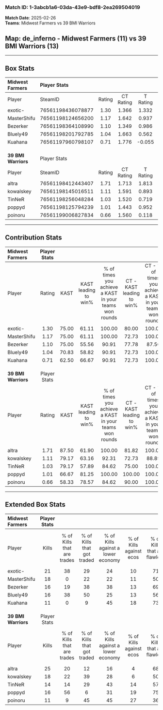 ### Match ID: 1-3abcb1a6-03da-43e9-bdf8-2ea269504019  
**Match Date**: 2025-02-26  
**Teams**: Midwest Farmers vs 39 BMI Warriors  

## **Map**: de_inferno - Midwest Farmers (11) vs 39 BMI Warriors (13)  
---  

## Box Stats  

| **Midwest Farmers** | Player Stats      |        |           |          |       |       |       |         |        |      |     |
| :- | :- | :-: | :-: | :-: | :-: | :-: | :-: | :-: | :-: | :-: | :-: |
| Player              | SteamID           | Rating | CT Rating | T Rating | KAST  |  ADR  | Kills | Assists | Deaths | K/D  | HS% |
| exotic-             | 76561198436078877 |  1.30  |   1.366   |  1.332   | 75.00 | 88.5  |  21   |    2    |   16   | 1.31 | 47  |
| MasterShifu         | 76561198124656200 |  1.17  |   1.642   |  0.937   | 75.00 | 77.5  |  18   |    5    |   16   | 1.13 | 38  |
| Bezerker            | 76561198364108990 |  1.10  |   1.349   |  0.986   | 75.00 | 73.4  |  16   |    3    |   15   | 1.07 | 43  |
| Bluely49            | 76561198201792785 |  1.04  |   1.663   |  0.562   | 70.83 | 77.3  |  16   |   10    |   18   | 0.89 | 25  |
| Kuahana             | 76561197960798107 |  0.71  |   1.776   |  -0.055  | 62.50 | 64.5  |  11   |    7    |   20   | 0.55 | 27  |
|                     |                   |        |           |          |       |       |       |         |        |      |     |
|                     |                   |        |           |          |       |       |       |         |        |      |     |
|                     |                   |        |           |          |       |       |       |         |        |      |     |
| **39 BMI Warriors** | Player Stats      |        |           |          |       |       |       |         |        |      |     |
| Player              | SteamID           | Rating | CT Rating | T Rating | KAST  |  ADR  | Kills | Assists | Deaths | K/D  | HS% |
| altra               | 76561198412443407 |  1.71  |   1.713   |  1.813   | 87.50 | 111.9 |  25   |    5    |   12   | 2.08 | 68  |
| kowalskey           | 76561198145016511 |  1.11  |   1.591   |  0.893   | 79.17 | 68.1  |  18   |    6    |   19   | 0.95 | 66  |
| TinNeR              | 76561198256048284 |  1.03  |   1.520   |  0.719   | 79.17 | 59.3  |  14   |    7    |   15   | 0.93 | 64  |
| poppyd              | 76561198125794239 |  1.01  |   1.443   |  0.952   | 66.67 | 69.6  |  16   |    5    |   16   | 1.00 | 68  |
| poinoru             | 76561199006827834 |  0.66  |   1.560   |  0.118   | 58.33 | 67.1  |  11   |    7    |   21   | 0.52 | 45  |
---  

## Contribution Stats  

| **Midwest Farmers** | Player Stats |       |                      |                                                        |                           |                                                             |                          |                                                            |
| :- | :-: | :-: | :-: | :-: | :-: | :-: | :-: | :-: |
| Player              |    Rating    | KAST  | KAST leading to win% | % of times you achieve a KAST in your teams won rounds | CT - KAST leading to win% | CT - % of times you achieve a KAST in your teams won rounds | T - KAST leading to win% | T - % of times you achieve a KAST in your teams won rounds |
| exotic-             |     1.30     | 75.00 |        61.11         |                         100.00                         |           80.00           |                           100.00                            |          37.50           |                           100.00                           |
| MasterShifu         |     1.17     | 75.00 |        61.11         |                         100.00                         |           72.73           |                           100.00                            |          42.86           |                           100.00                           |
| Bezerker            |     1.10     | 75.00 |        55.56         |                         90.91                          |           77.78           |                            87.50                            |          33.33           |                           100.00                           |
| Bluely49            |     1.04     | 70.83 |        58.82         |                         90.91                          |           72.73           |                           100.00                            |          33.33           |                           66.67                            |
| Kuahana             |     0.71     | 62.50 |        66.67         |                         90.91                          |           72.73           |                           100.00                            |          50.00           |                           66.67                            |
|                     |              |       |                      |                                                        |                           |                                                             |                          |                                                            |
|                     |              |       |                      |                                                        |                           |                                                             |                          |                                                            |
|                     |              |       |                      |                                                        |                           |                                                             |                          |                                                            |
| **39 BMI Warriors** | Player Stats |       |                      |                                                        |                           |                                                             |                          |                                                            |
| Player              |    Rating    | KAST  | KAST leading to win% | % of times you achieve a KAST in your teams won rounds | CT - KAST leading to win% | CT - % of times you achieve a KAST in your teams won rounds | T - KAST leading to win% | T - % of times you achieve a KAST in your teams won rounds |
| altra               |     1.71     | 87.50 |        61.90         |                         100.00                         |           81.82           |                           100.00                            |          40.00           |                           100.00                           |
| kowalskey           |     1.11     | 79.17 |        63.16         |                         92.31                          |           72.73           |                            88.89                            |          50.00           |                           100.00                           |
| TinNeR              |     1.03     | 79.17 |        57.89         |                         84.62                          |           75.00           |                           100.00                            |          28.57           |                           50.00                            |
| poppyd              |     1.01     | 66.67 |        81.25         |                         100.00                         |          100.00           |                           100.00                            |          57.14           |                           100.00                           |
| poinoru             |     0.66     | 58.33 |        78.57         |                         84.62                          |           90.00           |                           100.00                            |          50.00           |                           50.00                            |
---  

## Extended Box Stats  

| **Midwest Farmers** | Player Stats |                            |                            |                                    |                         |                              |                                 |        |                             |                                     |                          |                               |                            |
| :- | :-: | :-: | :-: | :-: | :-: | :-: | :-: | :-: | :-: | :-: | :-: | :-: | :-: |
| Player              |    Kills     | % of Kills that are trades | % of Kills that got traded | % of Kills against a lower economy | % of Kills against ecos | % of Kills that are flawless | % of Kills that are close duels | Deaths | % of Deaths that get traded | % of Deaths against a lower economy | % of Deaths against ecos | % of Deaths that are flawless | % of Deaths that are close |
| exotic-             |      21      |             38             |             29             |                 24                 |           10            |              71              |               10                |   16   |             13              |                 13                  |            0             |              56               |             0              |
| MasterShifu         |      18      |             0              |             22             |                 22                 |           11            |              50              |                6                |   16   |             31              |                  6                  |            6             |              31               |             0              |
| Bezerker            |      16      |             19             |             38             |                 38                 |           13            |              69              |                0                |   15   |             20              |                  7                  |            0             |              73               |             0              |
| Bluely49            |      16      |             38             |             50             |                 25                 |           13            |              56              |                0                |   18   |             17              |                 11                  |            6             |              72               |             0              |
| Kuahana             |      11      |             0              |             9              |                 45                 |           18            |              73              |                9                |   20   |             35              |                 10                  |            5             |              55               |             15             |
|                     |              |                            |                            |                                    |                         |                              |                                 |        |                             |                                     |                          |                               |                            |
|                     |              |                            |                            |                                    |                         |                              |                                 |        |                             |                                     |                          |                               |                            |
|                     |              |                            |                            |                                    |                         |                              |                                 |        |                             |                                     |                          |                               |                            |
| **39 BMI Warriors** | Player Stats |                            |                            |                                    |                         |                              |                                 |        |                             |                                     |                          |                               |                            |
| Player              |    Kills     | % of Kills that are trades | % of Kills that got traded | % of Kills against a lower economy | % of Kills against ecos | % of Kills that are flawless | % of Kills that are close duels | Deaths | % of Deaths that get traded | % of Deaths against a lower economy | % of Deaths against ecos | % of Deaths that are flawless | % of Deaths that are close |
| altra               |      25      |             20             |             12             |                 16                 |            4            |              68              |                0                |   12   |             17              |                 25                  |            8             |              58               |             17             |
| kowalskey           |      18      |             22             |             39             |                 28                 |            6            |              50              |               11                |   19   |             32              |                 26                  |            11            |              74               |             5              |
| TinNeR              |      14      |             14             |             29             |                 43                 |           14            |              57              |                0                |   15   |             27              |                 27                  |            7             |              60               |             0              |
| poppyd              |      16      |             56             |             6              |                 31                 |           19            |              75              |                0                |   16   |             31              |                 25                  |            0             |              56               |             6              |
| poinoru             |      11      |             9              |             45             |                 45                 |           27            |              36              |                9                |   21   |             38              |                 29                  |            10            |              67               |             0              |
